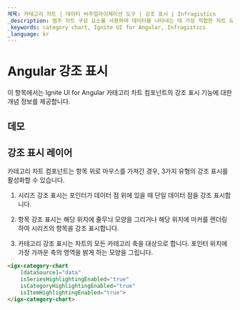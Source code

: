 ```yaml
---
제목: 카테고리 차트 | 데이터 비주얼라이제이션 도구 | 강조 표시 | Infragistics
_description: 범주 차트 구성 요소를 사용하여 데이터를 나타내는 데 가장 적합한 차트 유형을 분석하고 자동으로 선택합니다. 시각화를위한 차트 유형에 대해 알아보십시오.
_keywords: category chart, Ignite UI for Angular, Infragistics
_language: kr
---
```


# Angular 강조 표시

이 항목에서는 Ignite UI for Angular 카테고리 차트 컴포넌트의 강조 표시 기능에 대한 개념 정보를 제공합니다.

## 데모

<code-view style="height: 500px" 
           data-demos-base-url="{environment:dvDemosBaseUrl}" 
           iframe-src="{environment:dvDemosBaseUrl}/charts/category-chart-highlighting"  
           github-src="charts/category-chart/highlighting">
</code-view>

<div class="divider--half"></div>

## 강조 표시 레이어

카테고리 차트 컴포넌트는 항목 위로 마우스를 가져간 경우, 3가지 유형의 강조 표시를 활성화할 수 있습니다.

1.  시리즈 강조 표시는 포인터가 데이터 점 위에 있을 때 단일 데이터 점을 강조 표시합니다.

2.  항목 강조 표시는 해당 위치에 줄무늬 모양을 그리거나 해당 위치에 마커를 렌더링하여 시리즈의 항목을 강조 표시합니다.

3.  카테고리 강조 표시는 차트의 모든 카테고리 축을 대상으로 합니다. 포인터 위치에 가장 가까운 축의 영역을 밝게 하는 모양을 그립니다.

```html
<igx-category-chart
    [dataSource]="data"
    isSeriesHighlightingEnabled="true"
    isCategoryHighlightingEnabled="true"
    isItemHighlightingEnabled="true">
</igx-category-chart>
```
